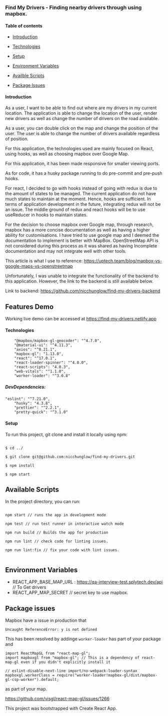 ### Find My Drivers - Finding nearby drivers through using mapbox.

#### Table of contents

- [Introduction](#Introduction)

- [Technologies](#Technologies)

- [Setup](#Setup)

- [Environment Variables](#Environment-Variables)

- [Availble Scripts](#Available-Scripts)

- [Package Issues](#Package-issues)

#### Introduction

As a user, I want to be able to find out where are my drivers in my current location. The application is able to change the location of the user, render new drivers as well as change the number of drivers on the road available.

As a user, you can double click on the map and change the position of the user. The user is able to change the number of drivers available regardless of position.

For this application, the technologies used are mainly focused on React, using hooks, as well as choosing mapbox over Google Map.

For this application, it has been made responsive for smaller viewing ports.

As for code, it has a husky package running to do pre-commit and pre-push hooks.

For react, I decided to go with hooks instead of going with redux is due to the amount of states to be managed. The current application do not have much states to maintain at the moment. Hence, hooks are sufficient. In terms of application development in the future, integrating redux will not be an issue. The middle ground of redux and react hooks will be to use useReducer in hooks to maintain states.

For the decision to choose mapbox over Google map, through research, mapbox has a more concise documentation as well as having a higher ability for customisations. I have tried to use google map and I deemed the documentation to implement is better with MapBox. OpenStreetMap API is not considered during this process as it was shared as having Incomplete documentation and may not integrate well with other tools.

This article is what I use to reference: https://uptech.team/blog/mapbox-vs-google-maps-vs-openstreetmap

Unfortunately, I was unable to integrate the functionality of the backend to this application. However, the link to the backend is still available below.

Link to backend: https://github.com/nicchunglow/find-my-drivers-backend

## Features Demo

Working live demo can be accessed at https://find-my-drivers.netlify.app

#### Technologies

    	"@mapbox/mapbox-gl-geocoder": "^4.7.0",
    	"@material-ui": "^4.11.3",
    	"axios": "^0.21.1",
    	"mapbox-gl": "1.13.0",
    	"react": "^17.0.1",
    	"react-loader-spinner": "^4.0.0",
    	"react-scripts": "4.0.3",
    	"web-vitals": "^1.1.0",
    	"worker-loader": "^3.0.8"

##### DevDependencies:

    "eslint": "^7.21.0",
    	"husky": "4.3.8",
    	"prettier": "^2.2.1",
    	"pretty-quick": "^3.1.0"

#### Setup

To run this project, git clone and install it locally using npm:

```

$ cd ../

$ git clone git@github.com:nicchunglow/find-my-drivers.git

$ npm install

$ npm start

```

## Available Scripts

In the project directory, you can run:

```

npm start // runs the app in development mode

npm test // run test runner in interactive watch mode

npm run build // Builds the app for production

npm run lint // check code for linting issues.

npm run lint:fix // fix your code with lint issues.


```

## Environment Variables

- REACT_APP_BASE_MAP_URL : https://qa-interview-test.splytech.dev/api // To Get drivers
- REACT_APP_MAP_SECRET // secret key to use mapbox.

## Package issues

Mapbox have a issue in production that

```
Uncaught ReferenceError: y is not defined
```

This has been resolved by addinge `worker-loader` has part of your package and

```
import ReactMapGL from "react-map-gl";
import mapboxgl from "mapbox-gl"; // This is a dependency of react-map-gl even if you didn't explicitly install it

// eslint-disable-next-line import/no-webpack-loader-syntax
mapboxgl.workerClass = require("worker-loader!mapbox-gl/dist/mapbox-gl-csp-worker").default;
```

as part of your map.

https://github.com/visgl/react-map-gl/issues/1266

This project was bootstrapped with Create React App.
